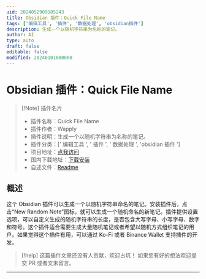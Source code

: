 ```yaml
---
uid: 2024052909185243
title: Obsidian 插件：Quick File Name
tags: ['编辑工具', '插件', '数据处理', 'obsidian插件']
description: 生成一个以随机字符串为名称的笔记。
author: AI
type: auto
draft: false
editable: false
modified: 20240101000000
---
```


# Obsidian 插件：Quick File Name

> [!Note] 插件名片
> - 插件名称：Quick File Name
> - 插件作者：Wapply
> - 插件说明：生成一个以随机字符串为名称的笔记。
> - 插件分类：[' 编辑工具 ', ' 插件 ', ' 数据处理 ', 'obsidian 插件 ']
> - 项目地址：[点我访问](https://github.com/Wapply/obsidian-quick-file-name)
> - 国内下载地址：[下载安装](https://pkmer.cn/products/plugin/pluginMarket/?quick-file-name)
> - 自述文件：[Readme](https://ghproxy.net/https://raw.githubusercontent.com/Wapply/obsidian-quick-file-name/main/README.md)

## 概述

这个 Obsidian 插件可以生成一个以随机字符串命名的笔记。安装插件后，点击“New Random Note”图标，就可以生成一个随机命名的新笔记。插件提供设置选项，可以自定义生成的随机字符串的长度，是否包含大写字母、小写字母、数字和符号。这个插件适合需要生成大量随机笔记或者希望以随机方式组织笔记的用户。如果觉得这个插件有用，可以通过 Ko-Fi 或者 Binance Wallet 支持插件的开发。

> [!help]
> 这篇插件文章还没有人贡献，欢迎占坑！
> 如果您有好的想法欢迎提交 PR 或者文末留言。

---



